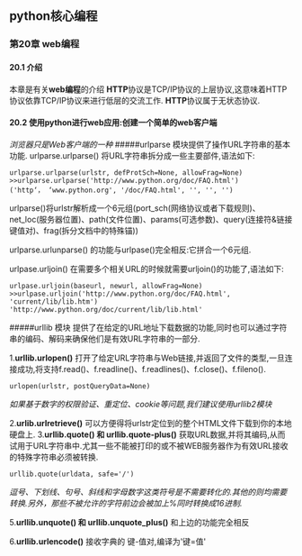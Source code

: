 ## python核心编程 
### 第20章 web编程 
#### 20.1 介绍 
本章是有关**web编程**的介绍 
**HTTP**协议是TCP/IP协议的上层协议,这意味着HTTP协议依靠TCP/IP协议来进行低层的交流工作. 
**HTTP**协议属于无状态协议. 
#### 20.2 使用python进行web应用:创建一个简单的web客户端 
_浏览器只是Web客户端的一种_
#####urlparse 
模块提供了操作URL字符串的基本功能. 
urlparse.urlparse() 将URL字符串拆分成一些主要部件,语法如下: 

    urlparse.urlparse(urlstr, defProtSch=None, allowFrag=None)
	>>urlparse.urlparse('http://www.python.org/doc/FAQ.html')
	('http‘， ‘www.python.org', '/doc/FAQ.html', '', '', '')

urlparse()将urlstr解析成一个6元组(port_sch(网络协议或者下载规则)、net_loc(服务器位置)、path(文件位置)、params(可选参数)、query(连接符&链接键值对)、frag(拆分文档中的特殊锚)) 
 
urlparse.urlunparse() 的功能与urlpase()完全相反:它拼合一个6元组. 
 
urlpase.urljoin() 在需要多个相关URL的时候就需要urljoin()的功能了,语法如下: 

    urlpase.urljoin(baseurl, newurl, allowFrag=None)
	>>urlpase.urljoin('http://www.python.org/doc/FAQ.html', 'current/lib/lib.htm')
	'http://www.python.org/doc/current/lib/lib.html'


#####urllib 
模块 提供了在给定的URL地址下载数据的功能,同时也可以通过字符串的编码、解码来确保他们是有效URL字符串的一部分. 

1.**urllib.urlopen()** 打开了给定URL字符串与Web链接,并返回了文件的类型,一旦连接成功,将支持f.read()、f.readline()、f.readlines()、f.close()、f.fileno(). 

	urlopen(urlstr, postQueryData=None)

_如果基于数字的权限验证、重定位、cookie等问题,我们建议使用urllib2模块_

2.**urlib.urlretrieve()** 可以方便得将urlstr定位到的整个HTML文件下载到你的本地硬盘上. 
3.**urllib.quote() 和 urllib.quote-plus()** 获取URL数据,并将其编码,从而试用于URL字符串中.尤其一些不能被打印的或不被WEB服务器作为有效URL接收的特殊字符串必须被转换. 

    urllib.quote(urldata, safe='/')

_逗号、下划线、句号、斜线和字母数字这类符号是不需要转化的.其他的则均需要转换.另外，那些不被允许的字符前边会被加上%同时转换成16进制._

5.**urllib.unquote() 和 urllib.unquote_plus()** 和上边的功能完全相反 

6.**urllib.urlencode()** 接收字典的 键-值对,编译为'键=值' 

